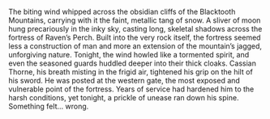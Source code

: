 The biting wind whipped across the obsidian cliffs of the Blacktooth Mountains, carrying with it the faint, metallic tang of snow.  A sliver of moon hung precariously in the inky sky, casting long, skeletal shadows across the fortress of Raven’s Perch.  Built into the very rock itself, the fortress seemed less a construction of man and more an extension of the mountain’s jagged, unforgiving nature.  Tonight, the wind howled like a tormented spirit, and even the seasoned guards huddled deeper into their thick cloaks.  Cassian Thorne, his breath misting in the frigid air, tightened his grip on the hilt of his sword.  He was posted at the western gate, the most exposed and vulnerable point of the fortress.  Years of service had hardened him to the harsh conditions, yet tonight, a prickle of unease ran down his spine. Something felt… wrong.
